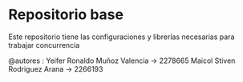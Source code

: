 # Repositorio base

Este repositorio tiene las configuraciones y librerías necesarias para trabajar concurrencia

@autores : Yeifer Ronaldo Muñoz Valencia -> 2278665
            Maicol Stiven Rodriguez Arana -> 2266193
